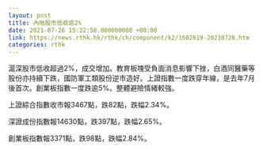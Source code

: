 ```yaml
---
layout: post
title: 內地股市低收逾2%
date: 2021-07-26 15:22:58.000000000 +08:00
link: https://news.rthk.hk/rthk/ch/component/k2/1602619-20210726.htm
categories: rthk
---
```


滬深股市低收超過2%，成交增加。教育板塊受負面消息影響下挫，白酒同醫藥等股份亦持續下跌，國防軍工類股份逆市造好。上證指數一度跌穿年線，是去年7月後首次。創業板指數一度跌逾5%。整體避險情緒較強。

上證綜合指數收市報3467點，跌82點，跌幅2.34%。

深證成份指數報14630點，跌397點，跌幅2.65%。

創業板指數報3371點，跌98點，跌幅2.84%。
